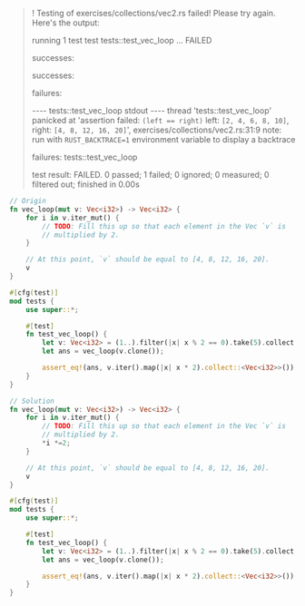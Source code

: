 >! Testing of exercises/collections/vec2.rs failed! Please try again. Here's the output:
>
>running 1 test
>test tests::test_vec_loop ... FAILED
>
>successes:
>
>successes:
>
>failures:
>
>---- tests::test_vec_loop stdout ----
>thread 'tests::test_vec_loop' panicked at 'assertion failed: `(left == right)`
>  left: `[2, 4, 6, 8, 10]`,
> right: `[4, 8, 12, 16, 20]`', exercises/collections/vec2.rs:31:9
>note: run with `RUST_BACKTRACE=1` environment variable to display a backtrace
>
>
>failures:
>    tests::test_vec_loop
>
>test result: FAILED. 0 passed; 1 failed; 0 ignored; 0 measured; 0 filtered out; finished in 0.00s

```rust
// Origin
fn vec_loop(mut v: Vec<i32>) -> Vec<i32> {
    for i in v.iter_mut() {
        // TODO: Fill this up so that each element in the Vec `v` is
        // multiplied by 2.
    }

    // At this point, `v` should be equal to [4, 8, 12, 16, 20].
    v
}

#[cfg(test)]
mod tests {
    use super::*;

    #[test]
    fn test_vec_loop() {
        let v: Vec<i32> = (1..).filter(|x| x % 2 == 0).take(5).collect();
        let ans = vec_loop(v.clone());

        assert_eq!(ans, v.iter().map(|x| x * 2).collect::<Vec<i32>>());
    }
}

```

```rust
// Solution
fn vec_loop(mut v: Vec<i32>) -> Vec<i32> {
    for i in v.iter_mut() {
        // TODO: Fill this up so that each element in the Vec `v` is
        // multiplied by 2.
        *i *=2;
    }

    // At this point, `v` should be equal to [4, 8, 12, 16, 20].
    v
}

#[cfg(test)]
mod tests {
    use super::*;

    #[test]
    fn test_vec_loop() {
        let v: Vec<i32> = (1..).filter(|x| x % 2 == 0).take(5).collect();
        let ans = vec_loop(v.clone());

        assert_eq!(ans, v.iter().map(|x| x * 2).collect::<Vec<i32>>());
    }
}

```
